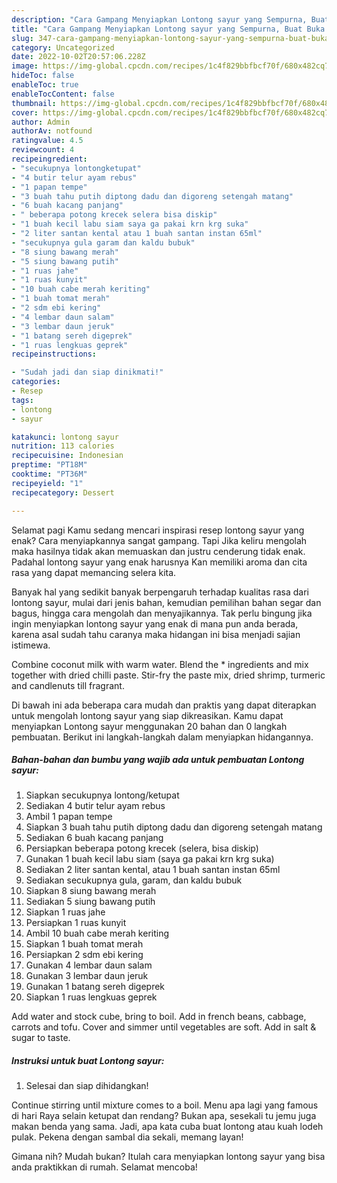 ```yaml
---
description: "Cara Gampang Menyiapkan Lontong sayur yang Sempurna, Buat Buka Puasa}"
title: "Cara Gampang Menyiapkan Lontong sayur yang Sempurna, Buat Buka Puasa}"
slug: 347-cara-gampang-menyiapkan-lontong-sayur-yang-sempurna-buat-buka-puasa
category: Uncategorized
date: 2022-10-02T20:57:06.228Z
image: https://img-global.cpcdn.com/recipes/1c4f829bbfbcf70f/680x482cq70/lontong-sayur-foto-resep-utama.jpg
hideToc: false
enableToc: true
enableTocContent: false
thumbnail: https://img-global.cpcdn.com/recipes/1c4f829bbfbcf70f/680x482cq70/lontong-sayur-foto-resep-utama.jpg
cover: https://img-global.cpcdn.com/recipes/1c4f829bbfbcf70f/680x482cq70/lontong-sayur-foto-resep-utama.jpg
author: Admin
authorAv: notfound
ratingvalue: 4.5
reviewcount: 4
recipeingredient:
- "secukupnya lontongketupat"
- "4 butir telur ayam rebus"
- "1 papan tempe"
- "3 buah tahu putih diptong dadu dan digoreng setengah matang"
- "6 buah kacang panjang"
- " beberapa potong krecek selera bisa diskip"
- "1 buah kecil labu siam saya ga pakai krn krg suka"
- "2 liter santan kental atau 1 buah santan instan 65ml"
- "secukupnya gula garam dan kaldu bubuk"
- "8 siung bawang merah"
- "5 siung bawang putih"
- "1 ruas jahe"
- "1 ruas kunyit"
- "10 buah cabe merah keriting"
- "1 buah tomat merah"
- "2 sdm ebi kering"
- "4 lembar daun salam"
- "3 lembar daun jeruk"
- "1 batang sereh digeprek"
- "1 ruas lengkuas geprek"
recipeinstructions:

- "Sudah jadi dan siap dinikmati!"
categories:
- Resep
tags:
- lontong
- sayur

katakunci: lontong sayur 
nutrition: 113 calories
recipecuisine: Indonesian
preptime: "PT18M"
cooktime: "PT36M"
recipeyield: "1"
recipecategory: Dessert

---
```



Selamat pagi Kamu sedang mencari inspirasi resep lontong sayur yang enak? Cara menyiapkannya sangat gampang. Tapi Jika keliru mengolah maka hasilnya tidak akan memuaskan dan justru cenderung tidak enak. Padahal lontong sayur yang enak harusnya Kan memiliki aroma dan cita rasa yang dapat memancing selera kita.


Banyak hal yang sedikit banyak berpengaruh terhadap kualitas rasa dari lontong sayur, mulai dari jenis bahan, kemudian pemilihan bahan segar dan bagus, hingga cara mengolah dan menyajikannya. Tak perlu bingung jika ingin menyiapkan lontong sayur yang enak di mana pun anda berada, karena asal sudah tahu caranya maka hidangan ini bisa menjadi sajian istimewa.

Combine coconut milk with warm water. Blend the * ingredients and mix together with dried chilli paste. Stir-fry the paste mix, dried shrimp, turmeric and candlenuts till fragrant.


Di bawah ini ada beberapa cara mudah dan praktis yang dapat diterapkan untuk mengolah lontong sayur yang siap dikreasikan. Kamu dapat menyiapkan Lontong sayur menggunakan 20 bahan dan 0 langkah pembuatan. Berikut ini langkah-langkah dalam menyiapkan hidangannya.

<!--inarticleads1-->

##### Bahan-bahan dan bumbu yang wajib ada untuk pembuatan Lontong sayur:

1. Siapkan secukupnya lontong/ketupat
1. Sediakan 4 butir telur ayam rebus
1. Ambil 1 papan tempe
1. Siapkan 3 buah tahu putih diptong dadu dan digoreng setengah matang
1. Sediakan 6 buah kacang panjang
1. Persiapkan  beberapa potong krecek (selera, bisa diskip)
1. Gunakan 1 buah kecil labu siam (saya ga pakai krn krg suka)
1. Sediakan 2 liter santan kental, atau 1 buah santan instan 65ml
1. Sediakan secukupnya gula, garam, dan kaldu bubuk
1. Siapkan 8 siung bawang merah
1. Sediakan 5 siung bawang putih
1. Siapkan 1 ruas jahe
1. Persiapkan 1 ruas kunyit
1. Ambil 10 buah cabe merah keriting
1. Siapkan 1 buah tomat merah
1. Persiapkan 2 sdm ebi kering
1. Gunakan 4 lembar daun salam
1. Gunakan 3 lembar daun jeruk
1. Gunakan 1 batang sereh digeprek
1. Siapkan 1 ruas lengkuas geprek


Add water and stock cube, bring to boil. Add in french beans, cabbage, carrots and tofu. Cover and simmer until vegetables are soft. Add in salt &amp; sugar to taste. 

<!--inarticleads2-->

##### Instruksi untuk buat Lontong sayur:


1. Selesai dan siap dihidangkan!

Continue stirring until mixture comes to a boil. Menu apa lagi yang famous di hari Raya selain ketupat dan rendang? Bukan apa, sesekali tu jemu juga makan benda yang sama. Jadi, apa kata cuba buat lontong atau kuah lodeh pulak. Pekena dengan sambal dia sekali, memang layan! 

Gimana nih? Mudah bukan? Itulah cara menyiapkan lontong sayur yang bisa anda praktikkan di rumah. Selamat mencoba!
